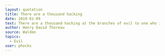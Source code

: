 ```yaml
---
layout: quotation
title: There are a thousand hacking
date: 2019-01-09
text: There are a thousand hacking at the branches of evil to one who is striking at the root.
author: Henry David Thoreau
source: Walden
topics:
  - Evil
user: phocks
---
```

